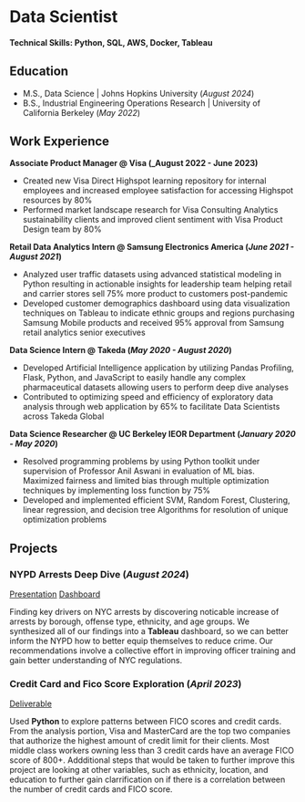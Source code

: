 # Data Scientist

#### Technical Skills: Python, SQL, AWS, Docker, Tableau

## Education
- M.S., Data Science	| Johns Hopkins University (_August 2024_)	 			        		
- B.S., Industrial Engineering Operations Research | University of California Berkeley (_May 2022_)

## Work Experience
**Associate Product Manager @ Visa (_August 2022 - June 2023)**
- Created new Visa Direct Highspot learning repository for internal employees and increased employee satisfaction for accessing Highspot resources by 80%
- Performed market landscape research for Visa Consulting Analytics sustainability clients and improved client sentiment with Visa Product Design team by 80%

**Retail Data Analytics Intern @ Samsung Electronics America (_June 2021 - August 2021_)**
- Analyzed user traffic datasets using advanced statistical modeling in Python resulting in actionable insights for leadership team helping retail and carrier stores sell 75% more product to customers post-pandemic
- Developed customer demographics dashboard using data visualization techniques on Tableau to indicate ethnic groups and regions purchasing Samsung Mobile products and received 95% approval from Samsung retail analytics senior executives

**Data Science Intern @ Takeda (_May 2020 - August 2020_)**
- Developed Artificial Intelligence application by utilizing Pandas Profiling, Flask, Python, and JavaScript to easily handle any complex pharmaceutical datasets allowing users to perform deep dive analyses
- Contributed to optimizing speed and efficiency of exploratory data analysis through web application by 65% to facilitate Data Scientists across Takeda Global

**Data Science Researcher @ UC Berkeley IEOR Department (_January 2020 - May 2020_)**
- Resolved programming problems by using Python toolkit under supervision of Professor Anil Aswani in evaluation of ML bias. Maximized fairness and limited bias through multiple optimization techniques by implementing loss function by 75%
- Developed and implemented efficient SVM, Random Forest, Clustering, linear regression, and decision tree Algorithms for resolution of unique optimization problems

## Projects
### NYPD Arrests Deep Dive (_August 2024_)
[Presentation](https://drive.google.com/file/d/1NDojpCKFzszMLg_TfjAVSuB4iKruAN0T/view?usp=sharing)
[Dashboard](https://prod-useast-b.online.tableau.com/t/datapatternsandrepresentationsspring2024/views/NYPDArrestsDashboard/Dashboard1)

Finding key drivers on NYC arrests by discovering noticable increase of arrests by borough, offense type, ethnicity, and age groups. We synthesized all of our findings into a **Tableau** dashboard, so we can better inform the NYPD how to better equip themselves to reduce crime. Our recommendations involve a collective effort in improving officer training and gain better understanding of NYC regulations. 


### Credit Card and Fico Score Exploration (_April 2023_)
[Deliverable](https://drive.google.com/file/d/1sADmVuHuSJw_7KzKdRz-C0D_lLVpEXWP/view?usp=drive_link)

Used **Python** to explore patterns between FICO scores and credit cards. From the analysis portion, Visa and MasterCard are the top two companies that authorize the highest amount of credit limit for their clients. Most middle class workers owning less than 3 credit cards have an average FICO score of 800+. Addditional steps that would be taken to further improve this project are looking at other variables, such as ethnicity, location, and education to further gain clarrification on if there is a correlation between the number of credit cards and FICO score.




